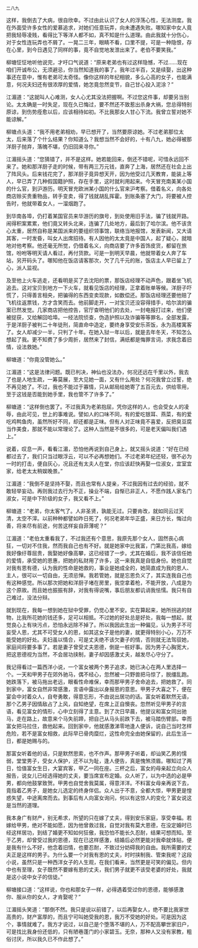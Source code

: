     二八九 

   这样，我倒去了大病，很自欣幸。不过由此认识了女人的浮荡心性，无法测度。我在外面受许多女性的爱慕追求，对她们任意玩弄，向未遭遇失败。哪知家中女人竟把我轻辱凌贱，看得比下等洋人都不如，真不知是什么道理。由此我就十分伤心，对于女性连玩弄也不屑了。一晃二三年，眼睛不看，口里不提，可是一种隐恨，存在心里，到今日遇见了同样的事，竟不自觉地发泄出来了。老伯不要笑我。”

   柳塘怔怔地听他说完，才吁口气说道：“原来老弟也有过这样隐憾，不过……现在咱们开诚布公，无须避忌，你当然知道我的事了。我年过半百，又是续娶，出这种事还在意中，惟有老弟可太奇怪。像你这样的年纪相貌，多么心高的女子，也能满意，何况夫妇还有很浓厚的爱情，她怎竟忽然变节，自己甘心投入泥涂？”

   江湄道：“这就叫人心难测，女人心尤其没法把握啊。不过您这件事，却要另当别论。太太确是一时失足，现在久已悔过，要不然还不致惹出杀身大祸，您总得特别原谅，到伤势痊愈以后，应该相待如初。不比我那女人甘心下流。我曾立誓对她不能谅解。”

   柳塘点头道：“我不用老弟相劝，早已想开了，当然要原谅她。不过老弟那位太太，后来落了个什么结果？你知道么？我想当然不会好的，十有八九，她必得被那洋厨子抛弃，落魄不堪，仍旧回来寻你。”

   江湄摇头道：“您猜错了，并不是这样。她若能回来，倒还不错呢，可惜永远回不来了。她和那洋厨子走的时候，带有两三万元钱，直奔了上海，居然还在社会上出了阵风头。后来钱花完了，那洋厨子竟异想天开，因为他受过几天教育，能装上等人，早已弄了几种假国籍护照，存在手里，这时就利用起来。今天冒充南美某小国的什么官，到沪游历。明天冒充欧洲某小国的什么官来沪考察。借着名义，向各处商店赊买贵重物品，转手变卖，得了钱就胡乱挥霍。到账条塞了大门，将要被人控告时，他就带着女人，一溜烟跑了。

   到华南各埠，仍打着某国官员来华游历的旗号，到处使用旧手法，骗了钱就开路。闹得积案累累，他们竟又转头北来，连骗了几处地方，最后到了哈尔滨。他不该贪心太重，居然自称是某国派来的要组织领事馆，联络当地报馆，发表新闻，又大请其客，一时发昏，叫女人出席招待。有人因他的太太竟是中国人，起了疑心，就暗地对他考察。他还毫无所觉，仍借着名义，向商店要了许多首饰皮货，都留在旅馆，吩咐等明天请人看过，再付货款。可是一到明天早晨，他就带着女人奔了车站，另开码头了。哪知他在饭店请客那次，欠了几千元的账，饭店主人早已留上了心，派人监视。

   及至他上火车逃走，还看明是买了去沈阳的票，那饭店经理不动声色，跟着坐飞机追去。这对宝贝到地方一下火车，就看见饭店的经理，正拿着账单等候。洋厨子吓慌了，只得善言相央，把骗得的东西变卖现款，如数偿还。那饭店经理还要他赔了飞机往返票钱，方才含笑而去。他前脚走开，一对宝贝还没容得措手，哈尔滨的骗案已然发觉。几家商店把他控告，官厅查明他们的去处，一封电报打过来，他们便被捉获，又给解回哈埠。一经法院侦查，伪造护照以及诈骗等等罪名，全部发露，于是洋厨子被判二十年徒刑，简直命中造定，要终身享受安乐茶饭，永为高楼寓客了。女人却减少一半，只判了十年。在她入狱一年以后，就是去年冬天，不知怎么想起了我。更不知费了多少周折，居然来了封信，满纸都是悔罪言词，求我念着旧情，设法救她。”

   柳塘道：“你竟没管她么。”

   江湄道：“这是法律问题。既已判决，神仙也没法办，何况还远在千里以外，我去了也是人地生疏，一筹莫展，至大见她一面，又有什么用处？何况我曾立过誓，绝不再见她了。不过，我也不能过于寡情，只从邮局给她寄了五百元去，供给零用，至于这钱是否能到她手里，我也管不了许多了。”

   柳塘道：“这样倒也罢了。不过我真为老弟抱屈，凭你这样的人，也会受女人的凌辱，由此可见，世上的事难说。譬如人的口味不同，有的爱吃银耳、燕菜，有的爱吃鸡鸭鱼肉，虽然所好不同，却还都是正味。但有人对正味竟不喜爱，反把臭豆腐当作美食，那就不能以常理论了。这种人当然是不很多的，可是老天偏叫我们遇上。”

   说着，叹息一声，看看江湄，恐怕他再说到自己身上，就又摇头说道：“好在已经都过去了，我们只当过眼浮云，可以不必再想她们。不过老弟年纪还轻，很不必为一时的打击，便自灰心，况且还有太夫人在堂，你应该赶快再娶一位淑女，宜室宜家，给老太太稍娱晚景。”

   江湄道：“我倒不是坚持不娶，而且也常有人提亲，不过我因有过去的经验，就不敢轻举妄动。再则我过去行为不正，操业不端，自惭已非正人，不愿作践人家名门淑女，可是中下阶级的女子，我又看不上。”

   柳塘道：“老弟，你太客气了。人非圣贤，孰能无过。只要肯改，就如同云过天清，太空不滓。以前种种都譬如昨日死了，何况老弟年华正盛，来日方长，悔过向善，将来尽有前途，何苦这样妄自菲薄呢？”

   江湄道：“老伯太重看我了，不过我还有个意思，我原先那个女人，固然丧心病狂，一切对不住我，然而我自己也有不好。就是她家中比我富，门第比我高，嫁给我好像纡尊屈贵，我娶她好像高攀，这已经错了一步。尤其在婚后，我不该信任她的爱情，承受她的恩惠，把她的私财用了许多，这一来我真是自低身份。她也自觉对我有恩有德，认为我的性命是她救的，事业是她成全的，她简直成为我的恩人、主人，很可以一切自由，无须忌惮。我若管她，就是忘恩负义了，其实连我自己也有这种感觉。所以那次把她和洋厨子堵在房里，我空拿着枪，不能开放，八成是为这个原故。而且她也振振有辞，对我有得说嘴，事后朋友都讥诮我怯懦。我只有自己难过，没法分辩。

   就到现在，我每一想到她在狱中受罪，仍觉心里不安。实在算起来，她所拐逃的财物，比我所花她的钱还多，足可以相抵。不过她的好处总是好处，我每一想起，就觉良心上有块污点，恐怕永远除不掉了。所以我因此生出一种偏见，认为男子不可妄受人恩，尤其不可受女人的恩，如其这女子是他的妻，就更得特别小心，万万不能受她的好处。夫妇虽以情合，可是丈夫绝不该欠妻子的情，否则就无法驾驭她，家庭间将要多事了。若是妻子曾受丈夫恩德，倒是一桩好事。因为男子心胸宽大，把这恩德视为当然，不会居功挟制，妻子却因感激丈夫，越发尽心守分了。

   我记得看过一篇西洋小说，一个富女被两个男子追求，她已决心在两人里选择一个。一天和甲男子在郊外驰马，偶不经心，忽然被一只野兽把马惊了，脱缰乱跑。她跌落下，被马拖出老远，眼看性命难保，幸而那甲男子舍命追去，把她救了。同到家中，富女自然非常感激，言语中露出以身报恩的意思。甲男子大喜之下，便在宴会中对着众人，自夸勇敢，得意忘形，不由说出居功的话。富女听着默然无语，那个乙男子因情敌占了上风，自知绝望，在席上正自懊丧。忽然听见甲男子的言语，看见富女的情形，心中立刻得了主意。到了次日早晨，他提议和富女同出驰马，走在路上，故意来个马失前蹄，把自己从马头前跌下去，被马踏伤臂部。幸而富女把马拉住，救他起来。回到家中，他就感激涕零地逢人便诉，说自己当时怎样危险，若不是富女相救，此际早已骨肉糜烂，这性命完全由她保留的，此后生活一日，都是她赐与的。

   那富女听着他的话，只是默然思索，也不作声。那甲男子听着，却讪笑乙男的懦弱，堂堂男子，受女人保护，还不以为耻，逢人便告，真是愧煞须眉。哪知过了两日，恰值富女生日，大宴宾客，甲乙一同在座。三杯之后，富女的母亲起立向众人报告，说女儿已经选得她的丈夫，要当席宣布定婚。众人听了，以为中选的必是甲男，都向他鼓掌致贺。甲男也自觉舍我莫属，得意洋洋。不料富女母亲再说下去，竟指着乙男子，是她女儿选定的终身伴侣。众人出于不意，全都大惊，甲男更是惶惑失望，中途离席而去。到事后有人向富女询问，何以有这惊人的变化？富女说这是当然的道理。

   我本身广有财产，别无希求，所望的只在嫁了丈夫，得到安乐家庭，享受幸福。若嫁给甲男，绝对不能如愿，因为他曾救过我，自觉对我有莫大恩德，在没定婚时已经这样居功，到结了婚更不知如何狂傲，我恐怕不能长久忍耐，结果可想而知。至于乙男，却曾受过我的恩德，现在已这样感激，结婚后必然更能对我牵就体贴，便是我有什么不好，他念着旧情，也要忍耐，不致过分妨碍我的自由。我所需要的丈夫正是这样的男子。为什么要一个对我有恩的丈夫，时时挟制我、管束我呢？这段小说，虽然只是一种西洋女子的人生观，在我们看来，当然更是可笑的偏见。但内中也有至理，女子既然不要嫁有恩的丈夫，我们男子就更不该受老婆的好处，我就是这小说中女子的信徒。”

   柳塘接口道：“这样说，你也和那女子一样，必得遇着受过你的恩德，能够感激你、服从你的女人，才肯娶呢？”

   江湄摇头笑道：“那倒不然。我只是说以前错了，以后再娶女人，绝不要比我家世高贵的，财产富厚的，而且宁可叫她受我的恩，我万不受她的好处。可是因为这个，事情就难了。我方才说过，以自己是个堕落不堪的人，万不配高攀世家旧户，可是找比我身份还低的，只有陋巷蓬门的小家碧玉。无奈，那种人又没有家教，粗俗讨厌，所以我久已不作此想了。”

